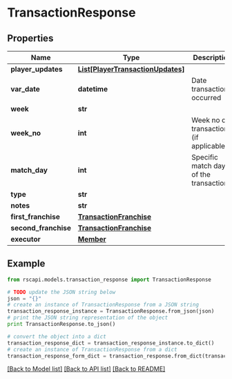 # TransactionResponse


## Properties
Name | Type | Description | Notes
------------ | ------------- | ------------- | -------------
**player_updates** | [**List[PlayerTransactionUpdates]**](PlayerTransactionUpdates.md) |  | [optional] 
**var_date** | **datetime** | Date transaction occurred | [optional] [readonly] 
**week** | **str** |  | 
**week_no** | **int** | Week no of transaction (if applicable) | [optional] 
**match_day** | **int** | Specific match day of the transactions. | [optional] 
**type** | **str** |  | 
**notes** | **str** |  | 
**first_franchise** | [**TransactionFranchise**](TransactionFranchise.md) |  | [optional] 
**second_franchise** | [**TransactionFranchise**](TransactionFranchise.md) |  | [optional] 
**executor** | [**Member**](Member.md) |  | 

## Example

```python
from rscapi.models.transaction_response import TransactionResponse

# TODO update the JSON string below
json = "{}"
# create an instance of TransactionResponse from a JSON string
transaction_response_instance = TransactionResponse.from_json(json)
# print the JSON string representation of the object
print TransactionResponse.to_json()

# convert the object into a dict
transaction_response_dict = transaction_response_instance.to_dict()
# create an instance of TransactionResponse from a dict
transaction_response_form_dict = transaction_response.from_dict(transaction_response_dict)
```
[[Back to Model list]](../README.md#documentation-for-models) [[Back to API list]](../README.md#documentation-for-api-endpoints) [[Back to README]](../README.md)


